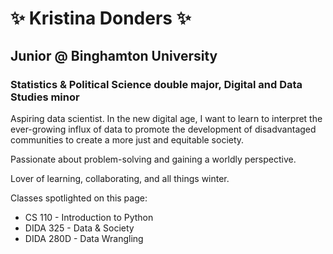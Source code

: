 # ✨ Kristina Donders ✨
## Junior @ Binghamton University
### Statistics & Political Science double major, Digital and Data Studies minor

Aspiring data scientist. In the new digital age, I want to learn to interpret the ever-growing influx of data to promote the development of disadvantaged communities to create a more just and equitable society.

Passionate about problem-solving and gaining a worldly perspective.

Lover of learning, collaborating, and all things winter.

Classes spotlighted on this page:
* CS 110 - Introduction to Python
* DIDA 325 - Data & Society
* DIDA 280D - Data Wrangling


<!--
**kdonder1/kdonder1** is a ✨ _special_ ✨ repository because its `README.md` (this file) appears on your GitHub profile.

Here are some ideas to get you started:

- 🔭 I’m currently working on ...
- 🌱 I’m currently learning ...
- 👯 I’m looking to collaborate on ...
- 🤔 I’m looking for help with ...
- 💬 Ask me about ...
- 📫 How to reach me: ...
- 😄 Pronouns: ...
- ⚡ Fun fact: ...
-->
